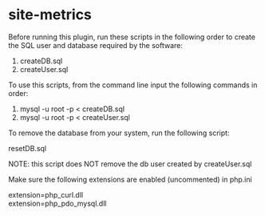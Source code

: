 # site-metrics

Before running this plugin, run these scripts in the following order to create the SQL user and database required by the software:

1) createDB.sql<br>
2) createUser.sql<br>

To use this scripts, from the command line input the following commands in order:

1) mysql -u root -p < createDB.sql<br>
2) mysql -u root -p < createUser.sql<br>

To remove the database from your system, run the following script:

resetDB.sql

NOTE: this script does NOT remove the db user created by createUser.sql

Make sure the following extensions are enabled (uncommented) in php.ini

extension=php_curl.dll<br>
extension=php_pdo_mysql.dll

